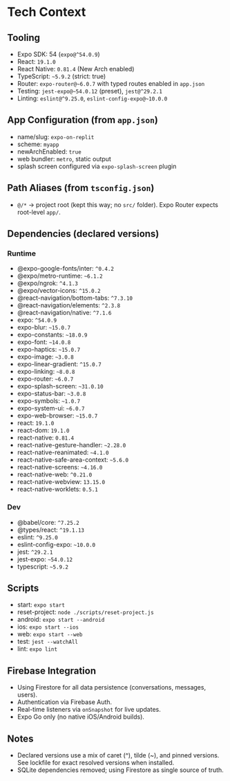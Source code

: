 # Tech Context

## Tooling
- Expo SDK: 54 (`expo@^54.0.9`)
- React: `19.1.0`
- React Native: `0.81.4` (New Arch enabled)
- TypeScript: `~5.9.2` (strict: true)
- Router: `expo-router@~6.0.7` with typed routes enabled in `app.json`
- Testing: `jest-expo@~54.0.12` (preset), `jest@^29.2.1`
- Linting: `eslint@^9.25.0`, `eslint-config-expo@~10.0.0`

## App Configuration (from `app.json`)
- name/slug: `expo-on-replit`
- scheme: `myapp`
- newArchEnabled: `true`
- web bundler: `metro`, static output
- splash screen configured via `expo-splash-screen` plugin

## Path Aliases (from `tsconfig.json`)
- `@/*` → project root (kept this way; no `src/` folder). Expo Router expects root-level `app/`.

## Dependencies (declared versions)

### Runtime
- @expo-google-fonts/inter: `^0.4.2`
- @expo/metro-runtime: `~6.1.2`
- @expo/ngrok: `^4.1.3`
- @expo/vector-icons: `^15.0.2`
- @react-navigation/bottom-tabs: `^7.3.10`
- @react-navigation/elements: `^2.3.8`
- @react-navigation/native: `^7.1.6`
- expo: `^54.0.9`
- expo-blur: `~15.0.7`
- expo-constants: `~18.0.9`
- expo-font: `~14.0.8`
- expo-haptics: `~15.0.7`
- expo-image: `~3.0.8`
- expo-linear-gradient: `^15.0.7`
- expo-linking: `~8.0.8`
- expo-router: `~6.0.7`
- expo-splash-screen: `~31.0.10`
- expo-status-bar: `~3.0.8`
- expo-symbols: `~1.0.7`
- expo-system-ui: `~6.0.7`
- expo-web-browser: `~15.0.7`
- react: `19.1.0`
- react-dom: `19.1.0`
- react-native: `0.81.4`
- react-native-gesture-handler: `~2.28.0`
- react-native-reanimated: `~4.1.0`
- react-native-safe-area-context: `~5.6.0`
- react-native-screens: `~4.16.0`
- react-native-web: `^0.21.0`
- react-native-webview: `13.15.0`
- react-native-worklets: `0.5.1`

### Dev
- @babel/core: `^7.25.2`
- @types/react: `^19.1.13`
- eslint: `^9.25.0`
- eslint-config-expo: `~10.0.0`
- jest: `^29.2.1`
- jest-expo: `~54.0.12`
- typescript: `~5.9.2`

## Scripts
- start: `expo start`
- reset-project: `node ./scripts/reset-project.js`
- android: `expo start --android`
- ios: `expo start --ios`
- web: `expo start --web`
- test: `jest --watchAll`
- lint: `expo lint`

## Firebase Integration
- Using Firestore for all data persistence (conversations, messages, users).
- Authentication via Firebase Auth.
- Real-time listeners via `onSnapshot` for live updates.
- Expo Go only (no native iOS/Android builds).

## Notes
- Declared versions use a mix of caret (^), tilde (~), and pinned versions. See lockfile for exact resolved versions when installed.
- SQLite dependencies removed; using Firestore as single source of truth.
